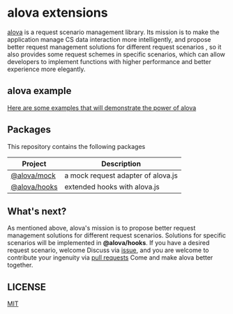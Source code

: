 # alova extensions

[alova](https://github.com/alovajs/alova) is a request scenario management library. Its mission is to make the application manage CS data interaction more intelligently, and propose better request management solutions for different request scenarios , so it also provides some request schemes in specific scenarios, which can allow developers to implement functions with higher performance and better experience more elegantly.

## alova example
[Here are some examples that will demonstrate the power of alova](https://alova.js.org/category/%E7%A4%BA%E4%BE%8B)

## Packages
This repository contains the following packages

| Project | Description |
| ---- | ---- |
| [@alova/mock](https://github.com/alovajs/extensions/tree/main/packages/mock) | a mock request adapter of alova.js |
| [@alova/hooks](https://github.com/alovajs/extensions/tree/main/packages/hooks) | extended hooks with alova.js |

## What's next?

As mentioned above, alova's mission is to propose better request management solutions for different request scenarios. Solutions for specific scenarios will be implemented in **@alova/hooks**. If you have a desired request scenario, welcome Discuss via [issue](https://github.com/alovajs/extensions/issues), and you are welcome to contribute your ingenuity via [pull requests](https://github.com/alovajs/extensions/pulls) Come and make alova better together.

## LICENSE

[MIT](https://en.wikipedia.org/wiki/MIT_License)